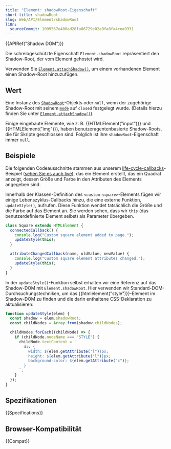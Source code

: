 ```yaml
---
title: "Element: shadowRoot-Eigenschaft"
short-title: shadowRoot
slug: Web/API/Element/shadowRoot
l10n:
  sourceCommit: 1099567e480ad28fa86729e02a9fa8fa4cea9331
---
```


{{APIRef("Shadow DOM")}}

Die schreibgeschützte Eigenschaft `Element.shadowRoot`
repräsentiert den Shadow-Root, der vom Element gehostet wird.

Verwenden Sie [`Element.attachShadow()`](/de/docs/Web/API/Element/attachShadow), um einem vorhandenen Element einen Shadow-Root hinzuzufügen.

## Wert

Eine Instanz des [`ShadowRoot`](/de/docs/Web/API/ShadowRoot)-Objekts oder `null`, wenn der zugehörige
Shadow-Root mit seinem [`mode`](/de/docs/Web/API/ShadowRoot/mode) auf `closed` festgelegt wurde. (Details hierzu finden Sie unter [`Element.attachShadow()`](/de/docs/Web/API/Element/attachShadow)).

Einige eingebaute Elemente, wie z. B. {{HTMLElement("input")}} und {{HTMLElement("img")}}, haben benutzeragentenbasierte Shadow-Roots, die für Skripte geschlossen sind. Folglich ist ihre `shadowRoot`-Eigenschaft immer `null`.

## Beispiele

Die folgenden Codeausschnitte stammen aus unserem [life-cycle-callbacks](https://github.com/mdn/web-components-examples/tree/main/life-cycle-callbacks)-Beispiel ([sehen Sie es auch live](https://mdn.github.io/web-components-examples/life-cycle-callbacks/)), das ein Element erstellt, das ein Quadrat anzeigt, dessen Größe und Farbe in den Attributen des Elements angegeben sind.

Innerhalb der Klassen-Definition des `<custom-square>`-Elements fügen wir einige Lebenszyklus-Callbacks hinzu, die eine externe Funktion,
`updateStyle()`, aufrufen. Diese Funktion wendet tatsächlich die Größe und die Farbe auf das Element an. Sie werden sehen, dass wir `this` (das benutzerdefinierte Element selbst) als Parameter übergeben.

```js
class Square extends HTMLElement {
  connectedCallback() {
    console.log("Custom square element added to page.");
    updateStyle(this);
  }

  attributeChangedCallback(name, oldValue, newValue) {
    console.log("Custom square element attributes changed.");
    updateStyle(this);
  }
}
```

In der `updateStyle()`-Funktion selbst erhalten wir eine Referenz auf das Shadow-DOM mit `Element.shadowRoot`. Hier verwenden wir Standard-DOM-Durchsuchungstechniken, um das {{htmlelement("style")}}-Element im Shadow-DOM zu finden und die darin enthaltene CSS-Deklaration zu aktualisieren:

```js
function updateStyle(elem) {
  const shadow = elem.shadowRoot;
  const childNodes = Array.from(shadow.childNodes);

  childNodes.forEach((childNode) => {
    if (childNode.nodeName === "STYLE") {
      childNode.textContent = `
        div {
          width: ${elem.getAttribute("l")}px;
          height: ${elem.getAttribute("l")}px;
          background-color: ${elem.getAttribute("c")};
        }
      `;
    }
  });
}
```

## Spezifikationen

{{Specifications}}

## Browser-Kompatibilität

{{Compat}}
